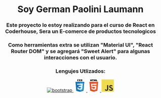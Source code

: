 
<h1 align="center">Soy German Paolini Laumann</h1>
<h3 align="center">Este proyecto lo estoy realizando para el curso de React en Coderhouse, Sera un E-comerce de productos tecnologicos</h3>
<h3 align="center">Como herramientas extra se utilizan "Material UI", "React Router DOM" y se agregará "Sweet Alert" para algunas interacciones con el usuario. </h3>


<h3 align="center">Lengujes Utlizados:</h3>
<p align="center"> <a href="https://mui.com/" target="_blank" rel="noreferrer"> <img src="https://mui.com/" alt="bootstrap" width="40" height="40"/> </a> <a href="http://www.w3.org/2000/svg"" target="_blank" rel="noreferrer"> <img src="https://raw.githubusercontent.com/devicons/devicon/master/icons/css3/css3-original-wordmark.svg" alt="css3" width="40" height="40"/> </a> <a href="https://www.w3.org/html/" target="_blank" rel="noreferrer"> <img src="https://raw.githubusercontent.com/devicons/devicon/master/icons/html5/html5-original-wordmark.svg" alt="html5" width="40" height="40"/> </a> <a href="https://developer.mozilla.org/en-US/docs/Web/JavaScript" target="_blank" rel="noreferrer"> <img src="https://raw.githubusercontent.com/devicons/devicon/master/icons/javascript/javascript-original.svg" alt="javascript" width="40" height="40"/> </a> <a href="https://sass-lang.com" target="_blank" 
